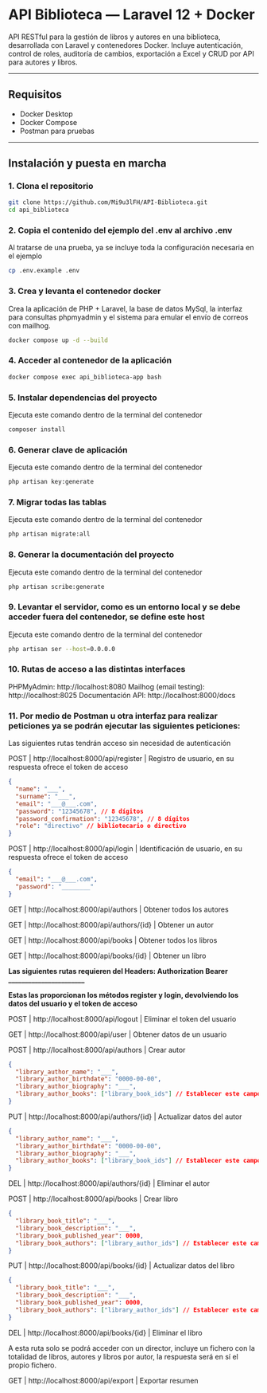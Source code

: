 # API Biblioteca — Laravel 12 + Docker

API RESTful para la gestión de libros y autores en una biblioteca, desarrollada con Laravel y contenedores Docker.
Incluye autenticación, control de roles, auditoría de cambios, exportación a Excel y CRUD por API para autores y libros.

---

## Requisitos

- Docker Desktop
- Docker Compose
- Postman para pruebas

---

## Instalación y puesta en marcha

### 1. Clona el repositorio

```bash
git clone https://github.com/Mi9u3lFH/API-Biblioteca.git
cd api_biblioteca
```

### 2. Copia el contenido del ejemplo del .env al archivo .env

Al tratarse de una prueba, ya se incluye toda la configuración necesaria en el ejemplo

```bash
cp .env.example .env
```

### 3. Crea y levanta el contenedor docker

Crea la aplicación de PHP + Laravel, la base de datos MySql, la interfaz para consultas phpmyadmin y el sistema para emular el envío de correos con mailhog.

```bash
docker compose up -d --build
```

### 4. Acceder al contenedor de la aplicación

```bash
docker compose exec api_biblioteca-app bash
```

### 5. Instalar dependencias del proyecto

Ejecuta este comando dentro de la terminal del contenedor

```bash
composer install
```

### 6. Generar clave de aplicación

Ejecuta este comando dentro de la terminal del contenedor

```bash
php artisan key:generate
```

### 7. Migrar todas las tablas

Ejecuta este comando dentro de la terminal del contenedor

```bash
php artisan migrate:all
```

### 8. Generar la documentación del proyecto

Ejecuta este comando dentro de la terminal del contenedor

```bash
php artisan scribe:generate
```

### 9. Levantar el servidor, como es un entorno local y se debe acceder fuera del contenedor, se define este host

Ejecuta este comando dentro de la terminal del contenedor

```bash
php artisan ser --host=0.0.0.0
```

### 10. Rutas de acceso a las distintas interfaces

PHPMyAdmin: http://localhost:8080
Mailhog (email testing): http://localhost:8025
Documentación API: http://localhost:8000/docs

### 11. Por medio de Postman u otra interfaz para realizar peticiones ya se podrán ejecutar las siguientes peticiones:

Las siguientes rutas tendrán acceso sin necesidad de autenticación

POST    | http://localhost:8000/api/register    | Registro de usuario, en su respuesta ofrece el token de acceso
```json
{
  "name": "___",
  "surname": "___",
  "email": "___@___.com",
  "password": "12345678", // 8 dígitos
  "password_confirmation": "12345678", // 8 dígitos
  "role": "directivo" // bibliotecario o directivo
}
```

POST    | http://localhost:8000/api/login       | Identificación de usuario, en su respuesta ofrece el token de acceso
```json
{
  "email": "___@___.com",
  "password": "________"
}
```

GET     | http://localhost:8000/api/authors         | Obtener todos los autores

GET     | http://localhost:8000/api/authors/{id}    | Obtener un autor

GET     | http://localhost:8000/api/books           | Obtener todos los libros

GET     | http://localhost:8000/api/books/{id}      | Obtener un libro

**Las siguientes rutas requieren del Headers: Authorization Bearer _______________________**

**Estas las proporcionan los métodos register y login, devolviendo los datos del usuario y el token de acceso**

POST    | http://localhost:8000/api/logout          | Eliminar el token del usuario

GET     | http://localhost:8000/api/user            | Obtener datos de un usuario

POST    | http://localhost:8000/api/authors         | Crear autor
```json
{
  "library_author_name": "___",
  "library_author_birthdate": "0000-00-00",
  "library_author_biography": "___",
  "library_author_books": ["library_book_ids"] // Establecer este campo si se quiere sincornizar con el autor sus libros
}
```

PUT     | http://localhost:8000/api/authors/{id}    | Actualizar datos del autor
```json
{
  "library_author_name": "___",
  "library_author_birthdate": "0000-00-00",
  "library_author_biography": "___",
  "library_author_books": ["library_book_ids"] // Establecer este campo si se quiere sincornizar con el autor sus libros
}
```

DEL     | http://localhost:8000/api/authors/{id}    | Eliminar el autor

POST    | http://localhost:8000/api/books           | Crear libro
```json
{
  "library_book_title": "___",
  "library_book_description": "___",
  "library_book_published_year": 0000,
  "library_book_authors": ["library_author_ids"] // Establecer este campo si se quiere sincornizar con el libro sus autores
}
```

PUT     | http://localhost:8000/api/books/{id}      | Actualizar datos del libro
```json
{
  "library_book_title": "___",
  "library_book_description": "___",
  "library_book_published_year": 0000,
  "library_book_authors": ["library_author_ids"] // Establecer este campo si se quiere sincornizar con el libro sus autores
}
```

DEL     | http://localhost:8000/api/books/{id}      | Eliminar el libro

A esta ruta solo se podrá acceder con un director, incluye un fichero con la totalidad de libros, autores y libros por autor, la respuesta será en sí el propio fichero.

GET     | http://localhost:8000/api/export          | Exportar resumen
